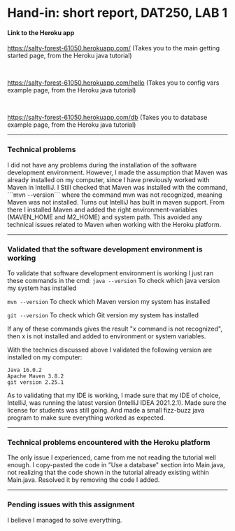 <h1> Hand-in: short report, DAT250, LAB 1 </h1>

<h4> Link to the Heroku app</h4>

https://salty-forest-61050.herokuapp.com/ (Takes you to the main getting started page, from the Heroku java tutorial)


<br>


https://salty-forest-61050.herokuapp.com/hello  (Takes you to config vars example page, from the Heroku java tutorial)

<br>

https://salty-forest-61050.herokuapp.com/db (Takes you to database example page, from the Heroku java tutorial)

---

<h3> Technical problems </h3>
I did not have any problems during the installation of the software development environment. However, I made the assumption that Maven was already installed on my computer, since I have previously worked with Maven in IntelliJ. I Still checked that Maven was installed with the command, 
```mvn --version``` 
where the command mvn was not recognized, meaning Maven was not installed. Turns out IntelliJ has built in maven support. From there I installed Maven and added the right environment-variables (MAVEN_HOME and M2_HOME) and system path. This avoided any technical issues related to Maven when working with the Heroku platform.

---

<h3> Validated that the software development environment is working </h3>

To validate that software development environment is working I just ran these commands in the cmd:
```java --version```
To check which java version my system has installed

```mvn --version```
To check which Maven version my system has installed

```git --version```
To check which Git version my system has installed

If any of these commands gives the result "x command is not recognized", then x is not installed and added to environment or system variables.

With the technics discussed above I validated the following version are installed on my computer:

```
Java 16.0.2
Apache Maven 3.8.2
git version 2.25.1
```

As to validating that my IDE is working, I made sure that my IDE of choice, IntelliJ, was running the latest version (IntelliJ IDEA 2021.2.1). Made sure the license for students was still going. And made a small fizz-buzz java program to make sure everything worked as expected.


---

<h3> Technical problems encountered with the Heroku platform </h3>

The only issue I experienced, came from me not reading the tutorial well enough. I copy-pasted the code in "Use a database" section into Main.java, not realizing that the code shown in the tutorial already existing within Main.java. Resolved it by removing the code I added.

---

<h3>  Pending issues with this assignment  </h3>

I believe I managed to solve everything.


